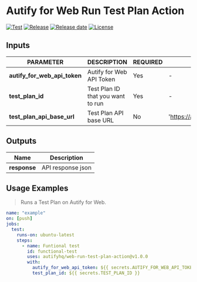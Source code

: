 [integration-test-badge]: https://github.com/autifyhq/web-run-test-plan-action/actions/workflows/integration-test.yml/badge.svg
[integration-test-url]: https://github.com/autifyhq/web-run-test-plan-action/actions/workflows/integration-test.yml

[release-badge]: https://img.shields.io/github/v/release/autifyhq/web-run-test-plan-action.svg
[release-url]: https://github.com/autifyhq/web-run-test-plan-action/releases

[release-date-badge]: https://img.shields.io/github/release-date/autifyhq/web-run-test-plan-action.svg
[release-date-url]: https://github.com/autifyhq/web-run-test-plan-action/releases

[license-badge]: https://img.shields.io/badge/license-MIT-lightgrey.svg
[license-url]: https://raw.githubusercontent.com/autifyhq/web-run-test-plan-action/main/LICENSE

# Autify for Web Run Test Plan Action

[![Test][integration-test-badge]][integration-test-url]
[![Release][release-badge]][release-url]
[![Release date][release-date-badge]][release-date-url]
[![License][license-badge]][license-url]

## Inputs

| PARAMETER | DESCRIPTION | REQUIRED | DEFAULT | TYPE |
| --- | --- | --- | --- | --- |
| **autify_for_web_api_token** | Autify for Web API Token | Yes | - | string |
| **test_plan_id** | Test Plan ID that you want to run | Yes | - | string |
| **test_plan_api_base_url** | Test Plan API base URL | No | 'https://app.autify.com/api/v1/schedules/' | string |

## Outputs

| Name | Description |
| --- | --- |
| **response** | API response json |

## Usage Examples

> Runs a Test Plan on Autify for Web.

```yaml
name: "example"
on: [push]
jobs:
  test:
    runs-on: ubuntu-latest
    steps:
      - name: Funtional test
        id: functional-test
        uses: autifyhq/web-run-test-plan-action@v1.0.0
        with:
          autify_for_web_api_token: ${{ secrets.AUTIFY_FOR_WEB_API_TOKEN }}
          test_plan_id: ${{ secrets.TEST_PLAN_ID }}
```
